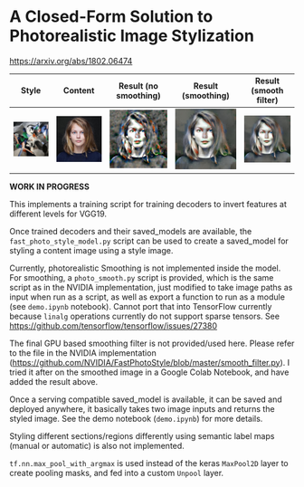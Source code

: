 # A Closed-Form Solution to Photorealistic Image Stylization

https://arxiv.org/abs/1802.06474

| Style                       | Content                     | Result (no smoothing)          | Result (smoothing)    | Result (smooth filter)       |
|:---------------------------:|:---------------------------:|:------------------------------:|:---------------------:|:----------------------------:|
|![](/images/style_targets/louvre_udnie.jpg)|![](/images/content_targets/katya.jpg)       |![](/images/fast_photo_style/results/styled_nosmooth.jpg)|![](/images/fast_photo_style/results/styled.jpg)|![](/images/fast_photo_style/results/smooth_filter.jpg)|

__WORK IN PROGRESS__

This implements a training script for training decoders to invert features at different levels for VGG19.

Once trained decoders and their saved_models are available, the `fast_photo_style_model.py` script can be used to create a saved_model for styling a content image using a style image.

Currently, photorealistic Smoothing is not implemented inside the model. For smoothing, a `photo_smooth.py` script is provided, which is the same script as in the NVIDIA implementation, just modified to take image paths as input when run as a script, as well as export a function to run as a module (see `demo.ipynb` notebook). Cannot port that into TensorFlow currently because `linalg` operations currently do not support sparse tensors. See https://github.com/tensorflow/tensorflow/issues/27380

The final GPU based smoothing filter is not provided/used here. Please refer to the file in the NVIDIA implementation (https://github.com/NVIDIA/FastPhotoStyle/blob/master/smooth_filter.py). I tried it after on the smoothed image in a Google Colab Notebook, and have added the result above.

Once a serving compatible saved_model is available, it can be saved and deployed anywhere, it basically takes two image inputs and returns the styled image. See the demo notebook (`demo.ipynb`) for more details.

Styling different sections/regions differently using semantic label maps (manual or automatic) is also not implemented.

`tf.nn.max_pool_with_argmax` is used instead of the keras `MaxPool2D` layer to create pooling masks, and fed into a custom `Unpool` layer.
